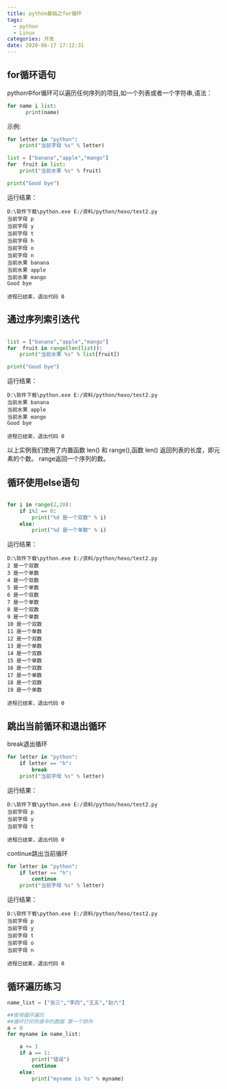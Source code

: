 ```yaml
---
title: python基础之for循环
tags:
  - python
  - Linux
categories: 开发
date: 2020-06-17 17:12:31
---
```

## for循环语句
python中for循环可以遍历任何序列的项目,如一个列表或者一个字符串,语法：
```python
for name i list:
      print(name)
```
示例:
```python
for letter in "python":
    print("当前字母 %s" % letter)

list = ["banana","apple","mango"]
for  fruit in list:
    print("当前水果 %s" % fruit)

print("Good bye")
```
运行结果：

    D:\软件下载\python.exe E:/资料/python/hexo/test2.py
    当前字母 p
    当前字母 y
    当前字母 t
    当前字母 h
    当前字母 o
    当前字母 n
    当前水果 banana
    当前水果 apple
    当前水果 mango
    Good bye

    进程已结束，退出代码 0

## 通过序列索引迭代
```python

list = ["banana","apple","mango"]
for  fruit in range(len(list)):
    print("当前水果 %s" % list[fruit])

print("Good bye")
```
运行结果：

    D:\软件下载\python.exe E:/资料/python/hexo/test2.py
    当前水果 banana
    当前水果 apple
    当前水果 mango
    Good bye

    进程已结束，退出代码 0

以上实例我们使用了内置函数 len() 和 range(),函数 len() 返回列表的长度，即元素的个数。 range返回一个序列的数。

## 循环使用else语句
```python

for i in range(2,20):
    if i%2 == 0:
        print("%d 是一个双数" % i)
    else:
        print("%d 是一个单数" % i)
```
运行结果：

    D:\软件下载\python.exe E:/资料/python/hexo/test2.py
    2 是一个双数
    3 是一个单数
    4 是一个双数
    5 是一个单数
    6 是一个双数
    7 是一个单数
    8 是一个双数
    9 是一个单数
    10 是一个双数
    11 是一个单数
    12 是一个双数
    13 是一个单数
    14 是一个双数
    15 是一个单数
    16 是一个双数
    17 是一个单数
    18 是一个双数
    19 是一个单数

    进程已结束，退出代码 0

## 跳出当前循环和退出循环
break退出循环
```python
for letter in "python":
    if letter == "h":
        break
    print("当前字母 %s" % letter)
```
运行结果：

    D:\软件下载\python.exe E:/资料/python/hexo/test2.py
    当前字母 p
    当前字母 y
    当前字母 t

    进程已结束，退出代码 0

continue跳出当前循环
```python
for letter in "python":
    if letter == "h":
        continue
    print("当前字母 %s" % letter)
```
运行结果：

    D:\软件下载\python.exe E:/资料/python/hexo/test2.py
    当前字母 p
    当前字母 y
    当前字母 t
    当前字母 o
    当前字母 n

    进程已结束，退出代码 0

## 循环遍历练习
```python
name_list = ["张三","李四","王五","赵六"]

##使用循环遍历
##循环打印列表中的数据 第一个除外
a = 0
for myname in name_list:

    a += 1
    if a == 1:
        print("错误")
        continue
    else:
        print("myname is %s" % myname)
```